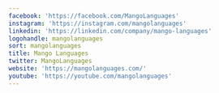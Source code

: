 ```yaml
---
facebook: 'https://facebook.com/MangoLanguages'
instagram: 'https://instagram.com/mangolanguages'
linkedin: 'https://linkedin.com/company/mango-languages'
logohandle: mangolanguages
sort: mangolanguages
title: Mango Languages
twitter: MangoLanguages
website: 'https://mangolanguages.com/'
youtube: 'https://youtube.com/mangolanguages'
---
```

